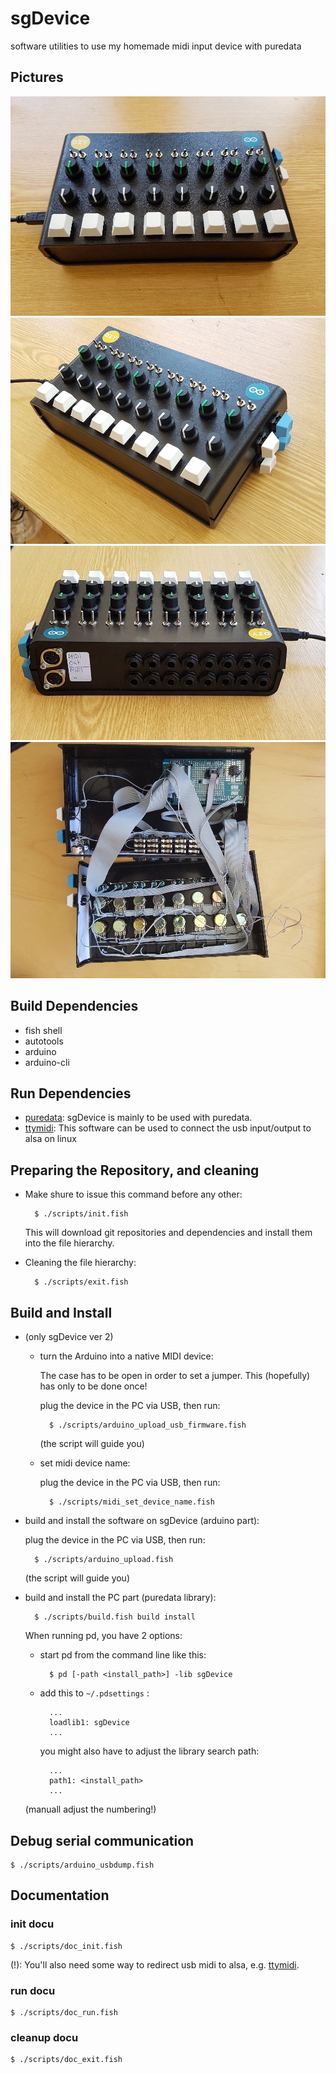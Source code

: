 # sgDevice

software utilities to use my homemade midi input device with puredata

## Pictures

![sgDevice ver 2](img/small/20190827_135715.jpg)
![sgDevice ver 2](img/small/20190827_140000.jpg)
![sgDevice ver 2, backside](img/small/20190827_140756.jpg)
![sgDevice ver 2, interior](img/small/20190822_131132.jpg)


## Build Dependencies

- fish shell
- autotools
- arduino
- arduino-cli

## Run Dependencies

- [puredata](https://puredata.info/): sgDevice is mainly to be used with puredata.
- [ttymidi](https://github.com/cjbarnes18/ttymidi): This software can be used to connect the usb input/output to alsa on linux

## Preparing the Repository, and cleaning

- Make shure to issue this command before any other:

		$ ./scripts/init.fish
	
	This will download git repositories and dependencies and install them into the file hierarchy.

- Cleaning the file hierarchy:

		$ ./scripts/exit.fish

## Build and Install

- (only sgDevice ver 2)

	- turn the Arduino into a native MIDI device:

		The case has to be open in order to set a jumper.
		This (hopefully) has only to be done once!

		plug the device in the PC via USB, then run:

			$ ./scripts/arduino_upload_usb_firmware.fish

		(the script will guide you)

	- set midi device name:

		plug the device in the PC via USB, then run:

			$ ./scripts/midi_set_device_name.fish

- build and install the software on sgDevice (arduino part):

	plug the device in the PC via USB, then run:

		$ ./scripts/arduino_upload.fish

	(the script will guide you)

- build and install the PC part (puredata library):

		$ ./scripts/build.fish build install
	
	When running pd, you have 2 options:

	- start pd from the command line like this:

			$ pd [-path <install_path>] -lib sgDevice

	- add this to `~/.pdsettings` :

			...
			loadlib1: sgDevice
			...

		you might also have to adjust the library search path:

			...
			path1: <install_path>
			...

	(manuall adjust the numbering!)

## Debug serial communication

	$ ./scripts/arduino_usbdump.fish

## Documentation

### init docu

	$ ./scripts/doc_init.fish

(!): You'll also need some way to redirect usb midi to alsa, e.g. [ttymidi](https://github.com/cjbarnes18/ttymidi).

### run docu

	$ ./scripts/doc_run.fish

### cleanup docu

	$ ./scripts/doc_exit.fish
